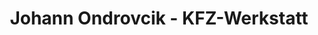 ---
title: "Johann Ondrovcik - KFZ-Werkstatt"
url: /eckartsau/johann-ondrovcik-kfz-werkstatt/
shop: Autowerkstatt
---